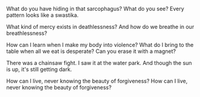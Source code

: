 What do you have hiding in that sarcophagus?
What do you see? Every pattern looks like a swastika.

What kind of mercy exists in deathlessness?
And how do we breathe in our breathlessness?

How can I learn when I make my body into violence?
What do I bring to the table when all we eat is desperate?
Can you erase it with a magnet?

There was a chainsaw fight. I saw it at the water park.
And though the sun is up, it's still getting dark.

How can I live, never knowing the beauty of forgiveness?
How can I live, never knowing the beauty of forgiveness?


